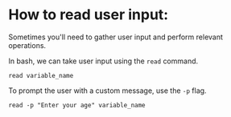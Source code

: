 # How to read user input:

Sometimes you'll need to gather user input and perform relevant operations.

In bash, we can take user input using the `read` command.

```read variable_name```

To prompt the user with a custom message, use the `-p` flag.

```read -p "Enter your age" variable_name```

